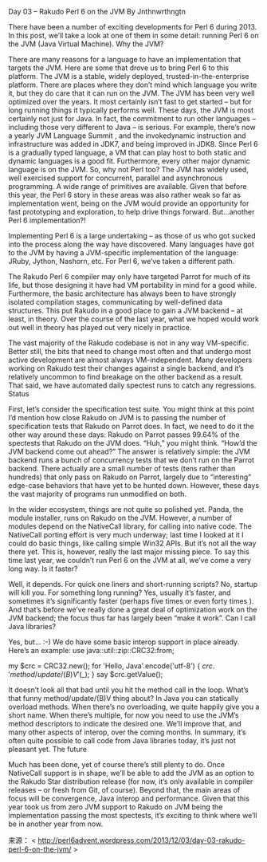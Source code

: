 Day 03 – Rakudo Perl 6 on the JVM By   Jnthnwrthngtn


There have been a number of exciting developments for Perl 6 during 2013. In this post, we’ll take a look at one of them in some detail: running Perl 6 on the JVM (Java Virtual Machine). Why the JVM?

There are many reasons for a language to have an implementation that targets the JVM. Here are some that drove us to bring Perl 6 to this platform.
The JVM is a stable, widely deployed,  trusted-in-the-enterprise platform. There are places where they don’t mind which language you write it, but they  do  care that it can run on the JVM.
The JVM has been very well optimized over the years. It most certainly isn’t fast to get started – but for long running things it typically performs well.
These days, the JVM is most certainly not just for Java. In fact, the commitment to run other languages – including those very different to Java – is serious. For example, there’s now a yearly  JVM Language Summit , and the  invokedynamic instruction and infrastructure  was added in JDK7, and being improved in JDK8. Since Perl 6 is a gradually typed language, a VM that can play host to both static and dynamic languages is a good fit. Furthermore, every other major dynamic language is on the JVM. So, why not Perl too?
The JVM has widely used, well exercised support for concurrent, parallel and asynchronous programming. A wide range of primitives are available. Given that before this year, the Perl 6 story in these areas was also rather weak so far as implementation went, being on the JVM would provide an opportunity for fast prototyping and exploration, to help drive things forward.
But…another Perl 6 implementation?!

Implementing Perl 6 is a large undertaking – as those of us who got sucked into the process along the way have discovered. Many languages have got to the JVM by having a JVM-specific implementation of the language: JRuby, Jython, Nashorn, etc. For Perl 6, we’ve taken a different path.

The Rakudo Perl 6 compiler may only have targeted Parrot for much of its life, but those designing it have had VM portability in mind for a good while. Furthermore, the basic architecture has always been to have strongly isolated compilation stages, communicating by well-defined data structures. This put Rakudo in a good place to gain a JVM backend – at least, in theory. Over the course of the last year, what we hoped would work out well in theory has played out very nicely in practice.

The vast majority of the Rakudo codebase is not in any way VM-specific. Better still, the bits that need to change most often and that undergo most active development are almost always VM-independent. Many developers working on Rakudo test their changes against a single backend, and it’s relatively uncommon to find breakage on the other backend as a result. That said, we have automated daily spectest runs to catch any regressions. Status

First, let’s consider the specification test suite. You might think at this point I’d mention how close Rakudo on JVM is to passing the number of specification tests that Rakudo on Parrot does. In fact, we need to do it the other way around these days: Rakudo on Parrot passes 99.64% of the spectests that Rakudo on the JVM does. “Huh,” you might think. “How’d the JVM backend come out ahead?” The answer is relatively simple: the JVM backend runs a bunch of concurrency tests that we don’t run on the Parrot backend. There actually are a small number of tests (tens rather than hundreds) that only pass on Rakudo on Parrot, largely due to “interesting” edge-case behaviors that have yet to be hunted down. However, these days the vast majority of programs run unmodified on both.

In the wider ecosystem, things are not quite so polished yet. Panda, the module installer, runs on Rakudo on the JVM. However, a number of modules depend on the NativeCall library, for calling into native code. The NativeCall porting effort is very much underway; last time I looked at it I could do basic things, like calling simple Win32 APIs. But it’s not all the way there yet. This is, however, really the last major missing piece. To say this time last year, we couldn’t run Perl 6 on the JVM at all, we’ve come a very long way. Is it faster?

Well, it depends. For quick one liners and short-running scripts? No, startup will kill you. For something long running? Yes, usually it’s faster, and sometimes it’s significantly faster (perhaps  five times  or even  forty times ). And that’s before we’ve really done a great deal of optimization work on the JVM backend; the focus thus far has largely been “make it work”. Can I call Java libraries?

Yes, but… :-) We do have some basic interop support in place already. Here’s an example:
use java::util::zip::CRC32:from<java>;
 
my $crc = CRC32.new();
for 'Hello, Java'.encode('utf-8') {
    $crc.'method/update/(B)V'($_);
}
say $crc.getValue();

It doesn’t look all that bad until you hit the method call in the loop. What’s that funny  method/update/(B)V  thing about? In Java you can statically overload methods. When there’s no overloading, we quite happily give you a short name. When there’s multiple, for now you need to use the JVM’s method descriptors to indicate the desired one. We’ll improve that, and many other aspects of interop, over the coming months. In summary, it’s often quite possible to call code from Java libraries today, it’s just not pleasant yet. The future

Much has been done, yet of course there’s still plenty to do. Once NativeCall support is in shape, we’ll be able to add the JVM as an option to the Rakudo Star distribution release (for now, it’s only available in compiler releases – or fresh from Git, of course). Beyond that, the main areas of focus will be convergence, Java interop and performance. Given that this year took us from zero JVM support to Rakudo on JVM being the implementation passing the most spectests, it’s exciting to think where we’ll be in another year from now.

来源： < http://perl6advent.wordpress.com/2013/12/03/day-03-rakudo-perl-6-on-the-jvm/ >  